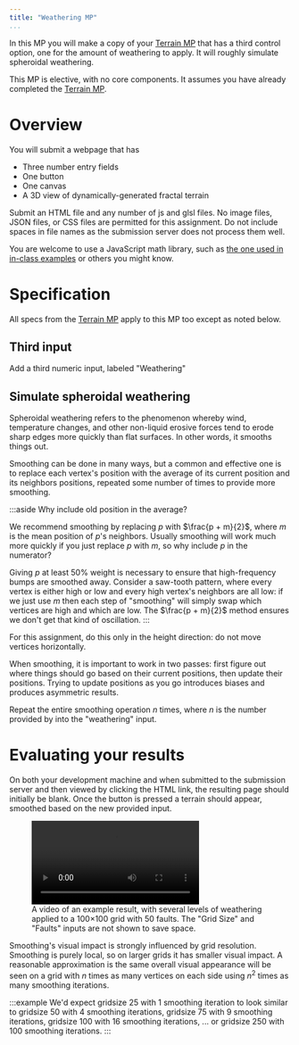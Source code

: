 ```yaml
---
title: "Weathering MP"
...
```


In this MP you will make a copy of your [Terrain MP](terrain.html) that has a third control option, one for the amount of weathering to apply. It will roughly simulate spheroidal weathering.

This MP is elective, with no core components.
It assumes you have already completed the [Terrain MP](terrain.html).

# Overview

You will submit a webpage that has

- Three number entry fields
- One button
- One canvas
- A 3D view of dynamically-generated fractal terrain

Submit an HTML file and any number of js and glsl files. No image files, JSON files, or CSS files are permitted for this assignment.
Do not include spaces in file names as the submission server does not process them well.

You are welcome to use a JavaScript math library, such as [the one used in in-class examples](../code/math.js) or others you might know.

# Specification

All specs from the [Terrain MP](terrain.html) apply to this MP too except as noted below.

## Third input

Add a third numeric input, labeled "Weathering"

## Simulate spheroidal weathering

Spheroidal weathering refers to the phenomenon whereby wind, temperature changes, and other non-liquid erosive forces tend to erode sharp edges more quickly than flat surfaces. In other words, it smooths things out.

Smoothing can be done in many ways, but a common and effective one is to replace each vertex's position with the average of its current position and its neighbors positions,
repeated some number of times to provide more smoothing.

:::aside
Why include old position in the average?

We recommend smoothing by replacing $p$ with $\frac{p + m}{2}$, where $m$ is the mean position of $p$'s neighbors.
Usually smoothing will work much more quickly if you just replace $p$ with $m$,
so why include $p$ in the numerator?

Giving $p$ at least 50% weight is necessary to ensure that high-frequency bumps are smoothed away.
Consider a saw-tooth pattern, where every vertex is either high or low
and every high vertex's neighbors are all low:
if we just use $m$ then each step of "smoothing" will simply swap which vertices are high and which are low.
The $\frac{p + m}{2}$ method ensures we don't get that kind of oscillation.
:::

For this assignment, do this only in the height direction: do not move vertices horizontally.

When smoothing, it is important to work in two passes:
first figure out where things should go based on their current positions,
then update their positions.
Trying to update positions as you go introduces biases and produces asymmetric results.

Repeat the entire smoothing operation $n$ times, where $n$ is the number provided by into the "weathering" input.


# Evaluating your results

On both your development machine
and when submitted to the submission server and then viewed by clicking the HTML link,
the resulting page should initially be blank.
Once the button is pressed a terrain should appear, smoothed based on the new provided input.

<figure>
<video controls autoplay loop>
<source src="vid/weathering.webm" type="video/webm"/>
<source src="vid/weathering.mp4" type="video/mp4"/>
</video>
<figcaption>
A video of an example result, with several levels of weathering applied to a 100×100 grid with 50 faults. The "Grid Size" and "Faults" inputs are not shown to save space.
</figcaption>
</figure>

Smoothing's visual impact is strongly influenced by grid resolution.
Smoothing is purely local, so on larger grids it has smaller visual impact.
A reasonable approximation is
the same overall visual appearance will be seen
on a grid with $n$ times as many vertices on each side
using $n^2$ times as many smoothing iterations.

:::example
We'd expect gridsize 25 with 1 smoothing iteration
to look similar to gridsize 50 with 4 smoothing iterations,
gridsize 75 with 9 smoothing iterations,
gridsize 100 with 16 smoothing iterations,
...
or gridsize 250 with 100 smoothing iterations.
:::
